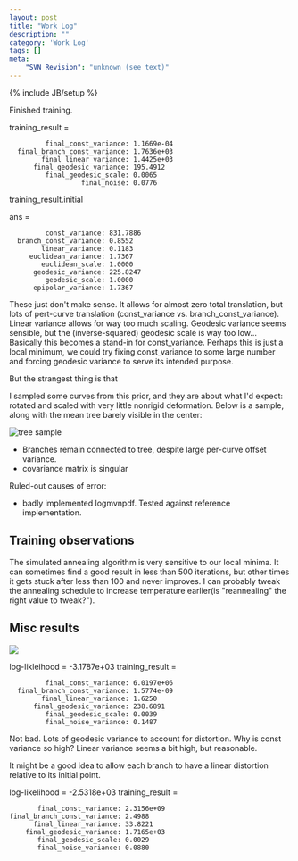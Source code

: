 ```yaml
---
layout: post
title: "Work Log"
description: ""
category: 'Work Log'
tags: []
meta: 
    "SVN Revision": "unknown (see text)"
---
```

{% include JB/setup %}

Finished training.  

  training_result = 

             final_const_variance: 1.1669e-04
      final_branch_const_variance: 1.7636e+03
            final_linear_variance: 1.4425e+03
          final_geodesic_variance: 195.4912
             final_geodesic_scale: 0.0065
                      final_noise: 0.0776

  training_result.initial

  ans = 

             const_variance: 831.7886
      branch_const_variance: 0.8552
            linear_variance: 0.1183
         euclidean_variance: 1.7367
            euclidean_scale: 1.0000
          geodesic_variance: 225.8247
             geodesic_scale: 1.0000
          epipolar_variance: 1.7367

These just don't make sense.  It allows for almost zero total translation, but lots of pert-curve translation (const_variance vs. branch_const_variance).  Linear variance allows for way too much scaling.  Geodesic variance seems sensible, but the (inverse-squared) geodesic scale is way too low... Basically this becomes a stand-in for const_variance.  Perhaps this is just a local minimum, we could try fixing const_variance to some large number and forcing geodesic variance to serve its intended purpose.

But the strangest thing is that 

I sampled some curves from this prior, and they are about what I'd expect: rotated and scaled with very little nonrigid deformation.   Below is a sample, along with the mean tree barely visible in the center:
  
![tree sample]({{site.baseurl}}/img/2015-01-11-tree_sample.png)



* Branches remain connected to tree, despite large per-curve offset variance.
* covariance matrix is singular

Ruled-out causes of error:

* badly implemented logmvnpdf.  Tested against reference implementation.

Training observations
-------------------
The simulated annealing algorithm is very sensitive to our local minima.  It can sometimes find a good result in less than 500 iterations, but other times it gets stuck after less than 100 and never improves.  I can probably tweak the annealing schedule to increase temperature earlier(is "reannealing" the right value to tweak?").  

Misc results
------------

![]({{site.baseurl}}/img/2015-01-11-tree_sample2.png)

  log-likleihood = -3.1787e+03
  training_result = 
  
             final_const_variance: 6.0197e+06
      final_branch_const_variance: 1.5774e-09
            final_linear_variance: 1.6250
          final_geodesic_variance: 238.6891
             final_geodesic_scale: 0.0039
             final_noise_variance: 0.1487

Not bad.  Lots of geodesic variance to account for distortion.  Why is const variance so high?  Linear variance seems a bit high, but reasonable.  

It might be a good idea to allow each branch to have a linear distortion relative to its initial point.

  log-likelihood = -2.5318e+03
  training_result = 
  
           final_const_variance: 2.3156e+09
    final_branch_const_variance: 2.4988
          final_linear_variance: 33.8221
        final_geodesic_variance: 1.7165e+03
           final_geodesic_scale: 0.0029
           final_noise_variance: 0.0880

